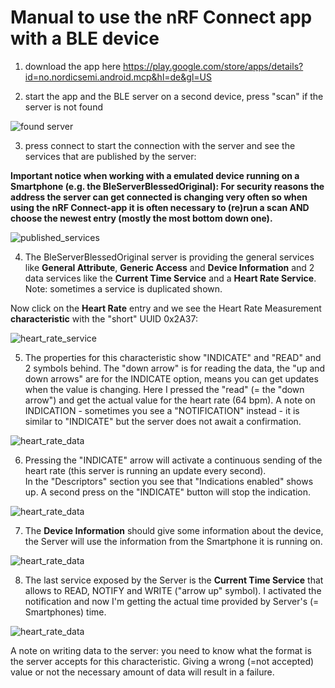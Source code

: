 # Manual to use the nRF Connect app with a BLE device

1) download the app here https://play.google.com/store/apps/details?id=no.nordicsemi.android.mcp&hl=de&gl=US

2) start the app and the BLE server on a second device, press "scan" if the server is not found 

![found server](https://github.com/MichaelsPlayground/BleServerBlessedOriginal/blob/master/docs/server01.png?raw=true)

3) press connect to start the connection with the server and see the services that are published by the server:

**Important notice when working with a emulated device running on a Smartphone (e.g. the BleServerBlessedOriginal): 
For security reasons the address the server can get connected is changing very often so when using the nRF Connect-app 
it is often necessary to (re)run a scan AND choose the newest entry (mostly the most bottom down one).**

![published_services](https://github.com/MichaelsPlayground/BleServerBlessedOriginal/blob/master/docs/server02.png?raw=true)

4) The BleServerBlessedOriginal server is providing the general services like **General Attribute**, 
**Generic Access** and **Device Information** and 2 data services like the **Current Time Service** and 
a **Heart Rate Service**. Note: sometimes a service is duplicated shown. 

Now click on the **Heart Rate** entry and we see the Heart Rate Measurement **characteristic** with the "short" UUID 0x2A37:

![heart_rate_service](https://github.com/MichaelsPlayground/BleServerBlessedOriginal/blob/master/docs/server03.png?raw=true)

5) The properties for this characteristic show "INDICATE" and "READ" and 2 symbols behind. The "down arrow" is for reading the data, 
the "up and down arrows" are for the INDICATE option, means you can get updates when the value is changing. Here I pressed the "read" 
(= the "down arrow") and get the actual value for the heart rate (64 bpm). A note on INDICATION - sometimes you see a 
"NOTIFICATION" instead - it is similar to "INDICATE" but the server does not await a confirmation.

![heart_rate_data](https://github.com/MichaelsPlayground/BleServerBlessedOriginal/blob/master/docs/server04.png?raw=true)

6) Pressing the "INDICATE" arrow will activate a continuous sending of the heart rate (this server is running an update every second).   
In the "Descriptors" section you see that "Indications enabled" shows up. A second press on the "INDICATE" button will stop the 
indication.

![heart_rate_data](https://github.com/MichaelsPlayground/BleServerBlessedOriginal/blob/master/docs/server05.png?raw=true)

7) The **Device Information** should give some information about the device, the Server will use the information from the Smartphone it 
is running on.

![heart_rate_data](https://github.com/MichaelsPlayground/BleServerBlessedOriginal/blob/master/docs/server06.png?raw=true)

8) The last service exposed by the Server is the **Current Time Service** that allows to READ, NOTIFY and WRITE ("arrow up" symbol). 
I activated the notification and now I'm getting the actual time provided by Server's (= Smartphones) time. 

![heart_rate_data](https://github.com/MichaelsPlayground/BleServerBlessedOriginal/blob/master/docs/server07.png?raw=true)

A note on writing data to the server: you need to know what the format is the server accepts for this 
characteristic. Giving a wrong (=not accepted) value or not the necessary amount of data will result in a failure.
